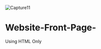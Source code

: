 ![Capture11](https://user-images.githubusercontent.com/87758683/132100302-5d17627f-70cb-40ac-b609-4ce1567cf674.JPG)
# Website-Front-Page-
Using HTML Only
